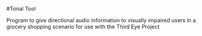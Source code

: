 #Tonal Tool

Program to give directional audio information to visually impaired users in a grocery shopping scenario for use with the Third Eye Project

